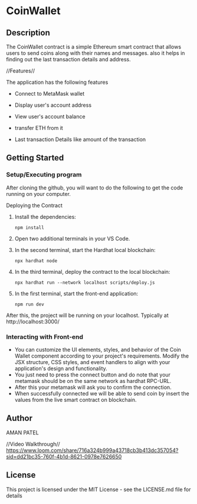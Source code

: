 # CoinWallet 

## Description

The CoinWallet contract is a simple Ethereum smart contract that allows users to send coins along with their names and messages. also it helps in finding out the last transaction details and address.

//Features//

 The application has the following features

* Connect to MetaMask wallet

* Display user's account address
* View user's account balance
* transfer ETH from it
* Last transaction Details like amount of the transaction
## Getting Started

### Setup/Executing program

After cloning the github, you will want to do the following to get the code running on your computer.

Deploying the Contract
1. Install the dependencies:

   `npm install`
  
2. Open two additional terminals in your VS Code.

3. In the second terminal, start the Hardhat local blockchain:

    `npx hardhat node`

4. In the third terminal, deploy the contract to the local blockchain:

    `npx hardhat run --network localhost scripts/deploy.js`

5. In the first terminal, start the front-end application:

     `npm run dev`
   
 After this, the project will be running on your localhost. Typically at http://localhost:3000/



### Interacting with Front-end

* You can customize the UI elements, styles, and behavior of the Coin Wallet component according to your project's requirements. Modify the JSX structure, CSS styles, and event handlers to align with your application's design and functionality.
* You just need to press the connect button and do note that your metamask should be on the same network as hardhat RPC-URL.
* After this your metamask will ask you to confirm the connection.
* When successfully connected we will be able to send coin by insert the values from the live smart contract on blockchain.

## Author 

AMAN PATEL

//Video Walkthrough//
https://www.loom.com/share/716a324b999a43718cb3b413dc357054?sid=dd21bc35-760f-4b1d-8621-0978e7626650

## License

This project is licensed under the MIT License - see the LICENSE.md file for details
